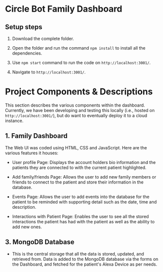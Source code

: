# Circle Bot Family Dashboard

## Setup steps

1. Download the complete folder.

2. Open the folder and run the command `npm install` to install all the dependencies.

3. Use `npm start` command to run the code on `http://localhost:3001/`.

4. Navigate to `http://localhost:3001/`.


# Project Components & Descriptions
This section describes the various components within the dashboard. Currently, we have been developing and testing this locally (i.e., hosted on `http://localhost:3001/`), but do want to eventually deploy it to a cloud instance.

## 1. Family Dashboard

The Web UI was coded using HTML, CSS and JavaScript. Here are the various features it houses:

- User profile Page: Displays the account holders bio information and the patients they are connected to with the current patient highlighted.

- Add family/friends Page: Allows the user to add new family members or friends to connect to the patient and store their information in the database.

- Events Page: Allows the user to add events into the database for the patient to be reminded with supporting detail such as the date, time and description.

- Interactions with Patient Page: Enables the user to see all the stored interactions the patient has had with the patient as well as the ability to add new ones.

## 3. MongoDB Database

- This is the central storage that all the data is stored, updated, and retrieved from. Data is added to the MongoDB database via the forms on the Dashboard, and fetched for the patient's Alexa Device as per needs.

